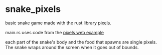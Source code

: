 # snake_pixels
basic snake game made with the rust library [pixels](https://crates.io/crates/pixels).

main.rs uses code from the [pixels web example](https://github.com/parasyte/pixels/tree/main/examples/minimal-web)

each part of the snake's body and the food that spawns are single pixels. The snake wraps around the screen when it goes out of bounds.
